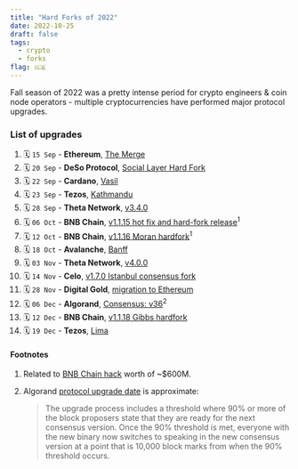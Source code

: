 ```yaml
---
title: "Hard Forks of 2022"
date: 2022-10-25
draft: false
tags:
  - crypto
  - forks
flag: 🇬🇧
---
```


Fall season of 2022 was a pretty intense period for crypto engineers & coin node operators - multiple cryptocurrencies have performed major protocol upgrades.

<!--more-->

### List of upgrades

1. 🗓️ `15 Sep` - **Ethereum**, [The Merge](https://ethereum.org/en/upgrades/merge/)
1. 🗓️ `20 Sep` - **DeSo Protocol**, [Social Layer Hard Fork](https://twitter.com/desoprotocol/status/1571914615302553601)
1. 🗓️ `22 Sep` - **Cardano**, [Vasil](https://iohk.io/en/blog/posts/2022/09/16/vasil-what-to-expect/)
1. 🗓️ `23 Sep` - **Tezos**, [Kathmandu](https://tzstats.com/election/39)
1. 🗓️ `28 Sep` - **Theta Network**, [v3.4.0](https://medium.com/theta-network/theta-v3-4-0-28e1bc7eaa24)
1. 🗓️ `06 Oct` - **BNB Chain**, [v1.1.15 hot fix and hard-fork release](https://github.com/bnb-chain/bsc/releases/tag/v1.1.15)<sup>1</sup>
1. 🗓️ `12 Oct` - **BNB Chain**, [v1.1.16 Moran hardfork](https://github.com/bnb-chain/bsc/releases/tag/v1.1.16)<sup>1</sup>
1. 🗓️ `18 Oct` - **Avalanche**, [Banff](https://github.com/ava-labs/avalanchego/releases/tag/v1.9.0)
1. 🗓️ `03 Nov` - **Theta Network**, [v4.0.0](https://medium.com/theta-network/theta-v4-0-0-8e25a67d9183)
1. 🗓️ `14 Nov` - **Celo**, [v1.7.0 Istanbul consensus fork](https://github.com/celo-org/celo-blockchain/releases/tag/v1.7.0)
1. 🗓️ `28 Nov` - **Digital Gold**, [migration to Ethereum](https://dgld.ch/news/digital-gold-token-to-relaunch-on-the-ethereum-network)
1. 🗓️ `06 Dec` - **Algorand**, [Consensus: v36](https://github.com/algorand/go-algorand/releases/tag/v3.12.2-stable)<sup>2</sup>
1. 🗓️ `12 Dec` - **BNB Chain**, [v1.1.18 Gibbs hardfork](https://github.com/bnb-chain/bsc/releases/tag/v1.1.18)
1. 🗓️ `19 Dec` - **Tezos**, [Lima](https://tzstats.com/election/41)

#### Footnotes

1. Related to [BNB Chain hack](https://twitter.com/0xfoobar/status/1578140914283065344) worth of ~$600M.
2. Algorand [protocol upgrade date](https://www.algorand.foundation/news/v2-upgrade-process) is approximate: 

    > The upgrade process includes a threshold where 90% or more of the block proposers state that they are ready for the next consensus version. Once the 90% threshold is met, everyone with the new binary now switches to speaking in the new consensus version at a point that is 10,000 block marks from when the 90% threshold occurs.